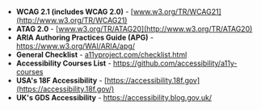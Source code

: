 * **WCAG 2.1 (includes WCAG 2.0)** \- [www.w3.org/TR/WCAG21](http://www.w3.org/TR/WCAG21)
* **ATAG 2.0** \- [www.w3.org/TR/ATAG20](http://www.w3.org/TR/ATAG20)
* **ARIA Authoring Practices Guide (APG)** \- <https://www.w3.org/WAI/ARIA/apg/>
* **General Checklist** \- [a11yproject.com/checklist.html](http://a11yproject.com/checklist.html)
* **Accessibility Courses List** \- <https://github.com/accessibility/a11y-courses>
* **USA's 18F Accessibility** \- [https://accessibility.18f.gov](https://accessibility.18f.gov/)
* **UK's GDS Accessibility** \- <https://accessibility.blog.gov.uk/>